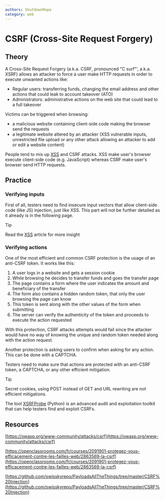 ```yaml
---
authors: ShutdownRepo
category: web
---
```


# CSRF (Cross-Site Request Forgery)

## Theory

A Cross-Site Request Forgery (a.k.a. CSRF, pronounced "C surf"', a.k.a. XSRF) allows an attacker to force a user make HTTP requests in order to execute unwanted actions like:

* Regular users: transferring funds, changing the email address and other actions that could leak to account takeover (ATO)
* Administrators: administrative actions on the web site that could lead to a full takeover

Victims can be triggered when browsing:

* a malicious website containing client-side code making the browser send the requests
* a legitimate website altered by an attacker (XSS vulnerable inputs, unrestricted file upload or any other attack allowing an attacker to add or edit a website content)

People tend to mix up [XSS](xss.md) and CSRF attacks. XSS make user's browser execute client-side code (e.g. JavaScript) whereas CSRF make user's browser send HTTP requests.

## Practice

### Verifying inputs

First of all, testers need to find insecure input vectors that allow client-side code (like JS) injection, just like XSS. This part will not be further detailed as it already is in the following page.


> [!TIP]
> Read the [XSS](xss.md) article for more insight


### Verifying actions

One of the most efficient and common CSRF protection is the usage of an anti-CSRF token. It works like this:

1. A user logs in a website and gets a session cookie
2. While browsing he decides to transfer funds and goes the transfer page
3. The page contains a form where the user indicates the amount and beneficiary of the transfer
4. The form also contains a hidden random token, that only the user browsing the page can know
5. This token is sent along with the other values of the form when submitting
6. The server can verify the authenticity of the token and proceeds to execute the action requested

With this protection, CSRF attacks attempts would fail since the attacker would have no way of knowing the unique and random token needed along with the action request.

Another protection is asking users to confirm when asking for any action. This can be done with a CAPTCHA.

Testers need to make sure that actions are protected with an anti-CSRF token, a CAPTCHA, or any other efficient mitigation.

> [!TIP]
> Secret cookies, using POST instead of GET and URL rewriting are not efficient mitigations.

The tool [XSRFProbe](https://github.com/0xInfection/XSRFProbe) (Python) is an advanced audit and exploitation toolkit that can help testers find and exploit CSRFs.

## Resources

[https://owasp.org/www-community/attacks/csrf](https://owasp.org/www-community/attacks/csrf)

[https://openclassrooms.com/fr/courses/2091901-protegez-vous-efficacement-contre-les-failles-web/2863569-la-csrf](https://openclassrooms.com/fr/courses/2091901-protegez-vous-efficacement-contre-les-failles-web/2863569-la-csrf)

[https://github.com/swisskyrepo/PayloadsAllTheThings/tree/master/CSRF%20Injection](https://github.com/swisskyrepo/PayloadsAllTheThings/tree/master/CSRF%20Injection)